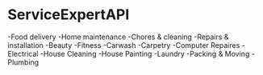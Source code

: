 # ServiceExpertAPI 

-Food delivery 
-Home maintenance 
-Chores & cleaning 
-Repairs & installation 
-Beauty 
-Fitness 
-Carwash 
-Carpetry 
-Computer Repaires 
-Electrical 
-House Cleaning 
-House Painting 
-Laundry 
-Packing & Moving 
-Plumbing
